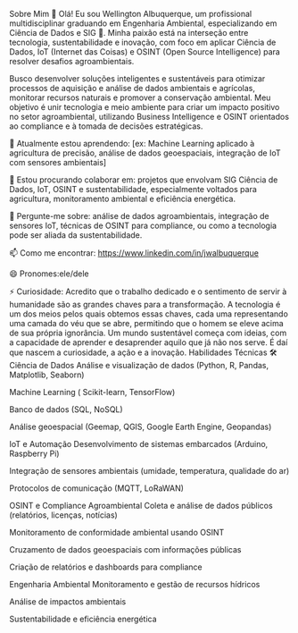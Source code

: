 Sobre Mim 🚀
Olá! Eu sou Wellington Albuquerque, um profissional multidisciplinar graduando em Engenharia Ambiental, especializando em Ciência de Dados e SIG 📡. Minha paixão está na interseção entre tecnologia, sustentabilidade e inovação, com foco em aplicar Ciência de Dados, IoT (Internet das Coisas) e OSINT (Open Source Intelligence) para resolver desafios agroambientais.

Busco desenvolver soluções inteligentes e sustentáveis para otimizar processos de aquisição e análise de dados ambientais e agrícolas, monitorar recursos naturais e promover a conservação ambiental. Meu objetivo é unir tecnologia e meio ambiente para criar um impacto positivo no setor agroambiental, utilizando Business Intelligence e OSINT orientados ao compliance e à tomada de decisões estratégicas.

🌱 Atualmente estou aprendendo: [ex: Machine Learning aplicado à agricultura de precisão, análise de dados geoespaciais, integração de IoT com sensores ambientais]

👯 Estou procurando colaborar em: projetos que envolvam SIG Ciência de Dados, IoT, OSINT e sustentabilidade, especialmente voltados para agricultura, monitoramento ambiental e eficiência energética.

💬 Pergunte-me sobre: análise de dados agroambientais, integração de sensores IoT, técnicas de OSINT para compliance, ou como a tecnologia pode ser aliada da sustentabilidade.

📫 Como me encontrar: https://www.linkedin.com/in/jwalbuquerque

😄 Pronomes:ele/dele

⚡ Curiosidade: Acredito que o trabalho dedicado e o sentimento de servir à humanidade são as grandes chaves para a transformação. A tecnologia é um dos meios pelos quais obtemos essas chaves, cada uma representando uma camada do véu que se abre, permitindo que o homem se eleve acima de sua própria ignorância. Um mundo sustentável começa com ideias, com a capacidade de aprender e desaprender aquilo que já não nos serve. É daí que nascem a curiosidade, a ação e a inovação.
Habilidades Técnicas 🛠️
Ciência de Dados
Análise e visualização de dados (Python, R, Pandas, Matplotlib, Seaborn)

Machine Learning ( Scikit-learn, TensorFlow)

Banco de dados (SQL, NoSQL)

Análise geoespacial (Geemap, QGIS, Google Earth Engine, Geopandas)

IoT e Automação
Desenvolvimento de sistemas embarcados (Arduino, Raspberry Pi)

Integração de sensores ambientais (umidade, temperatura, qualidade do ar)

Protocolos de comunicação (MQTT, LoRaWAN)

OSINT e Compliance Agroambiental
Coleta e análise de dados públicos (relatórios, licenças, notícias)

Monitoramento de conformidade ambiental usando OSINT

Cruzamento de dados geoespaciais com informações públicas

Criação de relatórios e dashboards para compliance

Engenharia Ambiental
Monitoramento e gestão de recursos hídricos

Análise de impactos ambientais

Sustentabilidade e eficiência energética
